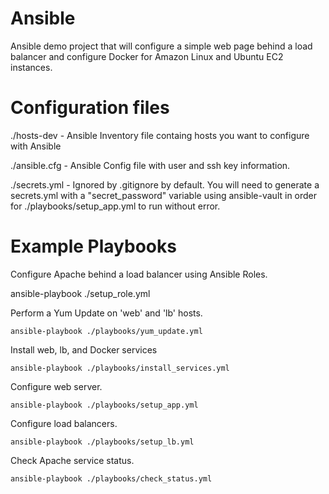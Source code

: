 # Ansible
Ansible demo project that will configure a simple web page behind a load balancer and configure Docker for Amazon Linux and Ubuntu EC2 instances.

# Configuration files
./hosts-dev             - Ansible Inventory file containg hosts you want to configure with Ansible

./ansible.cfg           - Ansible Config file with user and ssh key information.

./secrets.yml           - Ignored by .gitignore by default.  You will need to generate a secrets.yml with a "secret_password" variable using    ansible-vault in order for ./playbooks/setup_app.yml to run without error.

# Example Playbooks

Configure Apache behind a load balancer using Ansible Roles.

  ansible-playbook ./setup_role.yml

Perform a Yum Update on 'web' and 'lb' hosts.

    ansible-playbook ./playbooks/yum_update.yml

Install web, lb, and Docker services

    ansible-playbook ./playbooks/install_services.yml

Configure web server.

    ansible-playbook ./playbooks/setup_app.yml

Configure load balancers.

    ansible-playbook ./playbooks/setup_lb.yml

Check Apache service status.

    ansible-playbook ./playbooks/check_status.yml
